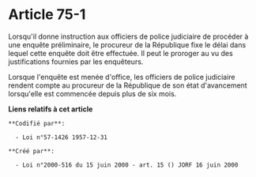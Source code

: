 # Article 75-1

Lorsqu'il donne instruction aux officiers de police judiciaire de procéder à une enquête préliminaire, le procureur de la
République fixe le délai dans lequel cette enquête doit être effectuée. Il peut le proroger au vu des justifications fournies
par les enquêteurs.

Lorsque l'enquête est menée d'office, les officiers de police judiciaire rendent compte au procureur de la République de son
état d'avancement lorsqu'elle est commencée depuis plus de six mois.

**Liens relatifs à cet article**

	**Codifié par**:

	  - Loi n°57-1426 1957-12-31

	**Créé par**:

	  - Loi n°2000-516 du 15 juin 2000 - art. 15 () JORF 16 juin 2000

